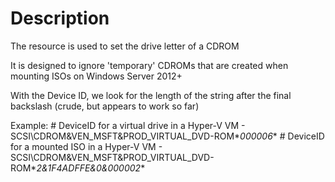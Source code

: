# Description

The resource is used to set the drive letter of a CDROM

It is designed to ignore 'temporary' CDROMs that are created when mounting ISOs on Windows Server 2012+

With the Device ID, we look for the length of the string after the final backslash (crude, but appears to work so far)

Example:
    # DeviceID for a virtual drive in a Hyper-V VM - SCSI\CDROM&VEN_MSFT&PROD_VIRTUAL_DVD-ROM\**000006**
    # DeviceID for a mounted ISO   in a Hyper-V VM - SCSI\CDROM&VEN_MSFT&PROD_VIRTUAL_DVD-ROM\**2&1F4ADFFE&0&000002**


